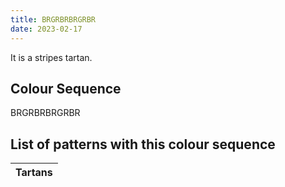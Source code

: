 ```yaml
---
title: BRGRBRBRGRBR
date: 2023-02-17
---
```

<no value>

It is a <no value> stripes tartan.


## Colour Sequence
BRGRBRBRGRBR

## List of patterns with this colour sequence

| Tartans |
|---------------|

